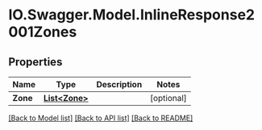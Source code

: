 # IO.Swagger.Model.InlineResponse2001Zones
## Properties

Name | Type | Description | Notes
------------ | ------------- | ------------- | -------------
**Zone** | [**List&lt;Zone&gt;**](Zone.md) |  | [optional] 

[[Back to Model list]](../README.md#documentation-for-models) [[Back to API list]](../README.md#documentation-for-api-endpoints) [[Back to README]](../README.md)

